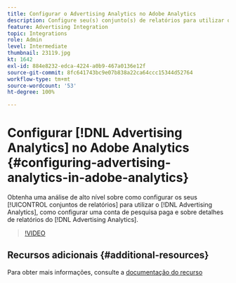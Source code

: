 ```yaml
---
title: Configurar o Advertising Analytics no Adobe Analytics
description: Configure seu(s) conjunto(s) de relatórios para utilizar o Advertising Analytics.
feature: Advertising Integration
topic: Integrations
role: Admin
level: Intermediate
thumbnail: 23119.jpg
kt: 1642
exl-id: 884e8232-edca-4224-a0b9-467a0136e12f
source-git-commit: 8fc641743bc9e07b838a22ca64ccc15344d52764
workflow-type: tm+mt
source-wordcount: '53'
ht-degree: 100%

---
```


# Configurar [!DNL Advertising Analytics] no Adobe Analytics {#configuring-advertising-analytics-in-adobe-analytics}

Obtenha uma análise de alto nível sobre como configurar os seus [!UICONTROL conjuntos de relatórios] para utilizar o [!DNL Advertising Analytics], como configurar uma conta de pesquisa paga e sobre detalhes de relatórios do [!DNL Advertising Analytics].

>[!VIDEO](https://video.tv.adobe.com/v/23119/?quality=12&learn=on)

## Recursos adicionais {#additional-resources}

Para obter mais informações, consulte a [documentação do recurso](https://experienceleague.adobe.com/docs/analytics/integration/advertising-analytics/overview.html?lang=pt-BR)
